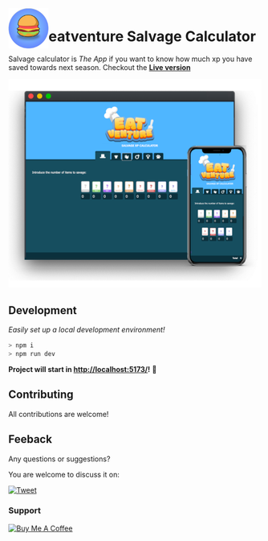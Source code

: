 <img align="left" width="80" height="80" src="https://github.com/yngrdyn/eatventure-salvage-calculator/blob/main/static/favicon.png" alt="Calculate your xp for next season">

# eatventure Salvage Calculator
Salvage calculator is *The App* if you want to know how much xp you have saved towards next season. Checkout the **[Live version](https://yngrdyn.github.io/eatventure-salvage-calculator/)**

<img src="https://github.com/yngrdyn/eatventure-salvage-calculator/blob/main/static/app.png?raw=true">

## Development
_Easily set up a local development environment!_

```bash
> npm i
> npm run dev
```
**Project will start in [http://localhost:5173/](http://localhost:5173/)!** 🎉

## Contributing
All contributions are welcome!

## Feeback
Any questions or suggestions?

You are welcome to discuss it on:

[![Tweet](https://img.shields.io/twitter/url/http/shields.io.svg?style=social)](https://twitter.com/yngrdyn)

### Support
<a href="https://www.buymeacoffee.com/yngrdyn" target="_blank"><img src="https://cdn.buymeacoffee.com/buttons/v2/default-orange.png" alt="Buy Me A Coffee" width="135"></a>
